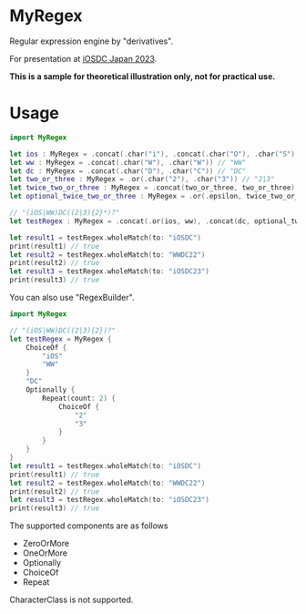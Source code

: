 # MyRegex
Regular expression engine by "derivatives".

For presentation at [iOSDC Japan 2023](https://iosdc.jp/2023/).

**This is a sample for theoretical illustration only, not for practical use.**

# Usage

```swift
import MyRegex

let ios : MyRegex = .concat(.char("i"), .concat(.char("O"), .char("S"))) // "iOS"
let ww : MyRegex = .concat(.char("W"), .char("W")) // "WW"
let dc : MyRegex = .concat(.char("D"), .char("C")) // "DC"
let two_or_three : MyRegex = .or(.char("2"), .char("3")) // "2|3"
let twice_two_or_three : MyRegex = .concat(two_or_three, two_or_three) // "(2|3){2}"
let optional_twice_two_or_three : MyRegex = .or(.epsilon, twice_two_or_three) // ((2|3){2})?

// "(iOS|WW)DC((2|3){2}*)?"
let testRegex : MyRegex = .concat(.or(ios, ww), .concat(dc, optional_twice_two_or_three)) 

let result1 = testRegex.wholeMatch(to: "iOSDC")
print(result1) // true
let result2 = testRegex.wholeMatch(to: "WWDC22")
print(result2) // true
let result3 = testRegex.wholeMatch(to: "iOSDC23")
print(result3) // true
```

You can also use "RegexBuilder".

```swift
import MyRegex

// "(iOS|WW)DC((2|3){2})?"
let testRegex = MyRegex {
    ChoiceOf {
        "iOS"
        "WW"
    }
    "DC"
    Optionally {
        Repeat(count: 2) {
            ChoiceOf {
                "2"
                "3"
            }
        }
    }
}
let result1 = testRegex.wholeMatch(to: "iOSDC")
print(result1) // true
let result2 = testRegex.wholeMatch(to: "WWDC22")
print(result2) // true
let result3 = testRegex.wholeMatch(to: "iOSDC23")
print(result3) // true
```

The supported components are as follows
- ZeroOrMore
- OneOrMore
- Optionally
- ChoiceOf
- Repeat

CharacterClass is not supported.
